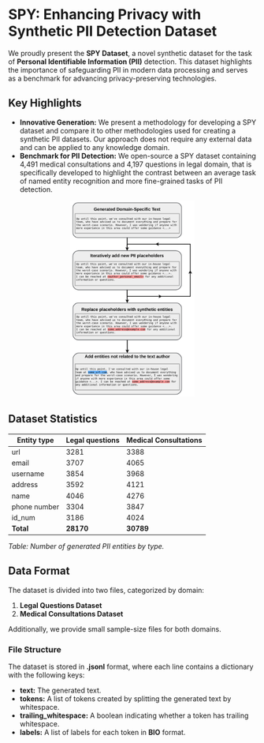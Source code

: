 # SPY: Enhancing Privacy with Synthetic PII Detection Dataset

We proudly present the **SPY Dataset**, a novel synthetic dataset for the task of **Personal Identifiable Information (PII)** detection. This dataset highlights the importance of safeguarding PII in modern data processing and serves as a benchmark for advancing privacy-preserving technologies.

## Key Highlights

- **Innovative Generation:** We present a methodology for developing a SPY dataset and compare it to other methodologies used for creating a synthetic PII datasets. Our approach does not require any external data and can be applied to any knowledge domain.
- **Benchmark for PII Detection:** We open-source a SPY dataset containing 4,491  medical consultations and 4,197 questions in legal domain, that is specifically developed to highlight the contrast between an average task of named entity recognition and more fine-grained tasks of PII detection. 



<div style="text-align: center;">
    <img src="img/prompting_pipeline.png" alt="Generation Pipeline" width="50%">
</div>

## Dataset Statistics

| **Entity type** | **Legal questions** | **Medical Consultations** |
|----------------|----------------------|---------------------------|
| url            | 3281                 | 3388                      |
| email          | 3707                 | 4065                      |
| username       | 3854                 | 3968                      |
| address        | 3592                 | 4121                      |
| name           | 4046                 | 4276                      |
| phone number   | 3304                 | 3847                      |
| id_num         | 3186                 | 4024                      |
| **Total**      | **28170**            | **30789**                 |
*Table: Number of generated PII entities by type.*


## Data Format

The dataset is divided into two files, categorized by domain:

1. **Legal Questions Dataset**
2. **Medical Consultations Dataset**

Additionally, we provide small sample-size files for both domains.

### **File Structure**
The dataset is stored in **.jsonl** format, where each line contains a dictionary with the following keys:

- **text:** The generated text.
- **tokens:** A list of tokens created by splitting the generated text by whitespace.
- **trailing_whitespace:** A boolean indicating whether a token has trailing whitespace.
- **labels:** A list of labels for each token in **BIO** format.
